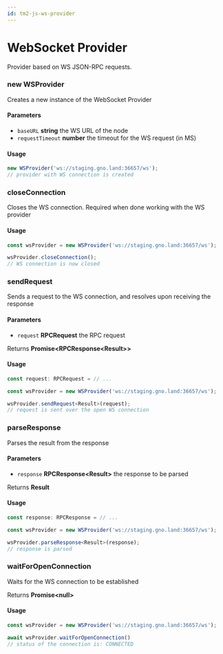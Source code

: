 ```yaml
---
id: tm2-js-ws-provider
---
```


# WebSocket Provider

Provider based on WS JSON-RPC requests.

### new WSProvider

Creates a new instance of the WebSocket Provider

#### Parameters

* `baseURL` **string** the WS URL of the node
* `requestTimeout` **number** the timeout for the WS request (in MS)

#### Usage

```ts
new WSProvider('ws://staging.gno.land:36657/ws');
// provider with WS connection is created
```

### closeConnection

Closes the WS connection. Required when done working
with the WS provider

#### Usage

```ts
const wsProvider = new WSProvider('ws://staging.gno.land:36657/ws');

wsProvider.closeConnection();
// WS connection is now closed
```

### sendRequest

Sends a request to the WS connection, and resolves
upon receiving the response

#### Parameters

* `request` **RPCRequest** the RPC request

Returns **Promise<RPCResponse<Result\>>**

#### Usage

```ts
const request: RPCRequest = // ...

const wsProvider = new WSProvider('ws://staging.gno.land:36657/ws');

wsProvider.sendRequest<Result>(request);
// request is sent over the open WS connection
```

### parseResponse

Parses the result from the response

#### Parameters

* `response` **RPCResponse<Result\>** the response to be parsed

Returns **Result**

#### Usage

```ts
const response: RPCResponse = // ...

const wsProvider = new WSProvider('ws://staging.gno.land:36657/ws');

wsProvider.parseResponse<Result>(response);
// response is parsed
```

### waitForOpenConnection

Waits for the WS connection to be established

Returns **Promise<null\>**

#### Usage

```ts
const wsProvider = new WSProvider('ws://staging.gno.land:36657/ws');

await wsProvider.waitForOpenConnection()
// status of the connection is: CONNECTED
```

